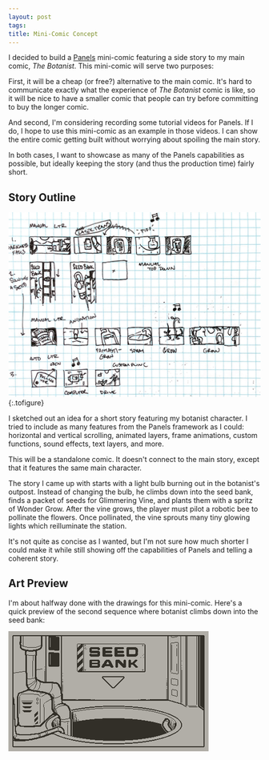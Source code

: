 ```yaml
---
layout: post
tags:
title: Mini-Comic Concept
---
```


I decided to build a [Panels](/2022/03/02/panels-for-playdate/) mini-comic featuring a side story to my main comic, _The Botanist_. This mini-comic will serve two purposes:

First, it will be a cheap (or free?) alternative to the main comic. It's hard to communicate exactly what the experience of _The Botanist_ comic is like, so it will be nice to have a smaller comic that people can try before committing to buy the longer comic.

And second, I'm considering recording some tutorial videos for Panels. If I do, I hope to use this mini-comic as an example in those videos. I can show the entire comic getting built without worrying about spoiling the main story.

In both cases, I want to showcase as many of the Panels capabilities as possible, but ideally keeping the story (and thus the production time) fairly short.

## Story Outline

![Sketches](/images/posts/2022-04/sketches.jpg "Sketches of my mini-comic story idea")
{:.tofigure}

I sketched out an idea for a short story featuring my botanist character. I tried to include as many features from the Panels framework as I could: horizontal and vertical scrolling, animated layers, frame animations, custom functions, sound effects, text layers, and more.

This will be a standalone comic. It doesn't connect to the main story, except that it features the same main character.

The story I came up with starts with a light bulb burning out in the botanist's outpost. Instead of changing the bulb, he climbs down into the seed bank, finds a packet of seeds for Glimmering Vine, and plants them with a spritz of Wonder Grow. After the vine grows, the player must pilot a robotic bee to pollinate the flowers. Once pollinated, the vine sprouts many tiny glowing lights which reilluminate the station.

It's not quite as concise as I wanted, but I'm not sure how much shorter I could make it while still showing off the capabilities of Panels and telling a coherent story.

## Art Preview

I'm about halfway done with the drawings for this mini-comic. Here's a quick preview of the second sequence where botanist climbs down into the seed bank:

![Animated comic of the botanist climbing down into the seed bank](/images/posts/2022-04/seedBank.gif#playdate)

